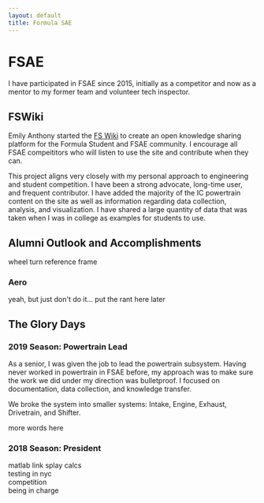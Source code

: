 ```yaml
---
layout: default
title: Formula SAE
---
```

# FSAE

I have participated in FSAE since 2015, initially as a competitor and now as a mentor to my former team and volunteer tech inspector.

## FSWiki

Emily Anthony started the <a href="https://fswiki.us">FS Wiki</a> to create an open knowledge sharing platform for the Formula Student and FSAE community. I encourage all FSAE compeititors who will listen to use the site and contribute when they can.

This project aligns very closely with my personal approach to engineering and student competition. I have been a strong advocate, long-time user, and frequent contributor. I have added the majority of the IC powertrain content on the site <!--(possibly to the detriment of all users lol)--> as well as information regarding data collection, analysis, and visualization. I have shared a large quantity of data that was taken when I was in college as examples for students to use.

## Alumni Outlook and Accomplishments

<p>
wheel turn reference frame
</p>

### Aero

<p>yeah, but just don't do it... put the rant here later</p>

## The Glory Days

### 2019 Season: Powertrain Lead

As a senior, I was given the job to lead the powertrain subsystem. Having never worked in powertrain in FSAE before, my approach was to make sure the work we did under my direction was bulletproof. I focused on documentation, data collection, and knowledge transfer.

We broke the system into smaller systems: Intake, Engine, Exhaust, Drivetrain, and Shifter.

more words here

### 2018 Season: President

<p>	
matlab link splay calcs<br>
testing in nyc<br>
competition<br>
being in charge<br>
</p>